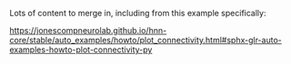 <!--
# Title: 4.3 Network Parameters
# Updated: 2024-01-16
#
# Contributors:
    # Dylan Daniels
-->

Lots of content to merge in, including from this example specifically:

https://jonescompneurolab.github.io/hnn-core/stable/auto_examples/howto/plot_connectivity.html#sphx-glr-auto-examples-howto-plot-connectivity-py
